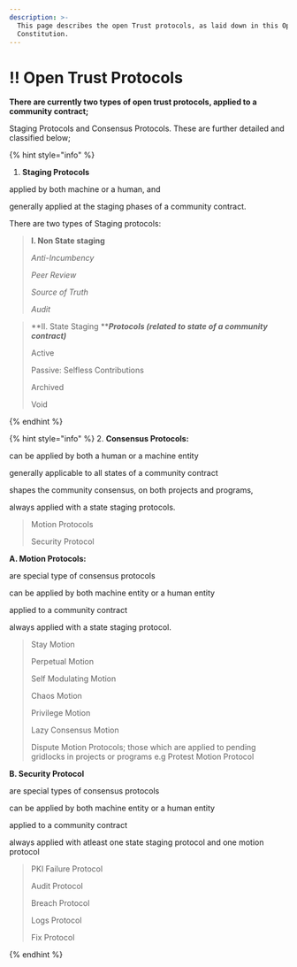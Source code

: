 ```yaml
---
description: >-
  This page describes the open Trust protocols, as laid down in this Open
  Constitution.
---
```


# ‼ Open Trust Protocols

**There are currently two types of open trust protocols, applied to a community contract;**

Staging Protocols and Consensus Protocols. These are further detailed and classified below;

{% hint style="info" %}


1. **Staging Protocols**

applied by both machine or a human, and&#x20;

generally applied at the staging phases of a community contract.&#x20;

There are two types of Staging protocols:

> **I. Non State staging**
>
> _Anti-Incumbency_
>
> _Peer Review_
>
> _Source of Truth_
>
> _Audit_

> **II. State Staging **_**Protocols (related to state of a community contract)**_&#x20;
>
> Active
>
> Passive: Selfless Contributions
>
> Archived&#x20;
>
> Void


{% endhint %}



{% hint style="info" %}
2\. **Consensus Protocols:**&#x20;

can be applied by both a human or a machine entity&#x20;

generally applicable to all states of a community contract

shapes the community consensus, on both projects and programs,&#x20;

always applied with a state staging protocols.

> Motion Protocols
>
> Security Protocol

**A. Motion Protocols:**&#x20;

are special type of consensus protocols

can be applied by both machine entity or a human entity

applied to a community contract&#x20;

always applied with a state staging protocol.

> Stay Motion
>
> Perpetual Motion
>
> Self Modulating Motion
>
> Chaos Motion
>
> Privilege Motion
>
> Lazy Consensus Motion
>
> Dispute Motion Protocols; those which are applied to pending gridlocks in projects or programs e.g Protest Motion Protocol



**B. Security Protocol**

are special types of consensus protocols

can be applied by both machine entity or a human entity

applied to a community contract&#x20;

always applied with atleast one state staging protocol and one motion protocol

> PKI Failure Protocol
>
> Audit Protocol
>
> Breach Protocol
>
> Logs Protocol
>
> Fix Protocol


{% endhint %}
